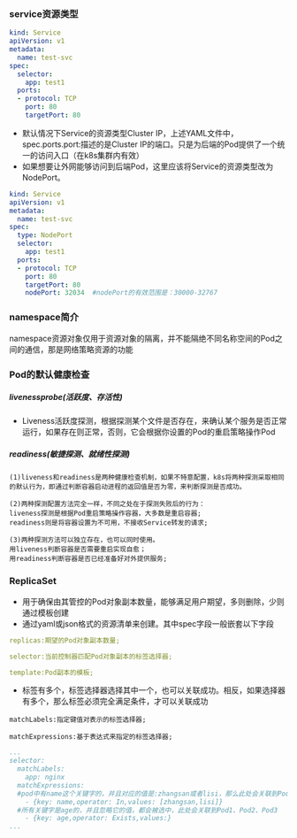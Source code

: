### service资源类型
```yaml
kind: Service
apiVersion: v1
metadata:
  name: test-svc
spec:
  selector:
    app: test1
  ports:
  - protocol: TCP
    port: 80
    targetPort: 80
```
- 默认情况下Service的资源类型Cluster IP，上述YAML文件中，spec.ports.port:描述的是Cluster IP的端口。只是为后端的Pod提供了一个统一的访问入口（在k8s集群内有效）
- 如果想要让外网能够访问到后端Pod，这里应该将Service的资源类型改为NodePort。
```yaml
kind: Service
apiVersion: v1
metadata:
  name: test-svc
spec:
  type: NodePort
  selector:
    app: test1
  ports:
  - protocol: TCP
    port: 80
    targetPort: 80
    nodePort: 32034  #nodePort的有效范围是：30000-32767
```

### namespace简介
namespace资源对象仅用于资源对象的隔离，并不能隔绝不同名称空间的Pod之间的通信，那是网络策略资源的功能


### Pod的默认健康检查
##### livenessprobe(活跃度、存活性)
- Liveness活跃度探测，根据探测某个文件是否存在，来确认某个服务是否正常运行，如果存在则正常，否则，它会根据你设置的Pod的重启策略操作Pod

##### readiness(敏捷探测、就绪性探测)

```text
(1)liveness和readiness是两种健康检查机制，如果不特意配置，k8s将两种探测采取相同的默认行为，即通过判断容器启动进程的返回值是否为零，来判断探测是否成功。

(2)两种探测配置方法完全一样，不同之处在于探测失败后的行为：
liveness探测是根据Pod重启策略操作容器，大多数是重启容器;
readiness则是将容器设置为不可用，不接收Service转发的请求;

(3)两种探测方法可以独立存在，也可以同时使用。
用liveness判断容器是否需要重启实现自愈；
用readiness判断容器是否已经准备好对外提供服务;

```


### ReplicaSet
- 用于确保由其管控的Pod对象副本数量，能够满足用户期望，多则删除，少则通过模板创建
- 通过yaml或json格式的资源清单来创建。其中spec字段一般嵌套以下字段
```yaml
replicas:期望的Pod对象副本数量;

selector:当前控制器匹配Pod对象副本的标签选择器;

template:Pod副本的模板;

```
- 标签有多个，标签选择器选择其中一个，也可以关联成功。相反，如果选择器有多个，那么标签必须完全满足条件，才可以关联成功
```text
matchLabels:指定键值对表示的标签选择器;

matchExpressions:基于表达式来指定的标签选择器;

```
```yaml
...
selector:
  matchLabels:
    app: nginx
  matchExpressions:
  #pod中有name这个关键字的，并且对应的值是:zhangsan或者lisi，那么此处会关联到Pod1、Pod2
    - {key: name,operator: In,values: [zhangsan,lisi]}
  #所有关键字是age的，并且忽略它的值，都会被选中，此处会关联到Pod1、Pod2、Pod3 
    - {key: age,operator: Exists,values:}
...

```